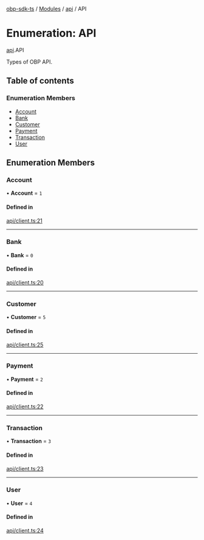 [obp-sdk-ts](../README.md) / [Modules](../modules.md) / [api](../modules/api.md) / API

# Enumeration: API

[api](../modules/api.md).API

Types of OBP API.

## Table of contents

### Enumeration Members

- [Account](api.API.md#account)
- [Bank](api.API.md#bank)
- [Customer](api.API.md#customer)
- [Payment](api.API.md#payment)
- [Transaction](api.API.md#transaction)
- [User](api.API.md#user)

## Enumeration Members

### Account

• **Account** = ``1``

#### Defined in

[api/client.ts:21](https://github.com/mark-tesobe/OBP-SDK/blob/d1dab0d/src/api/client.ts#L21)

___

### Bank

• **Bank** = ``0``

#### Defined in

[api/client.ts:20](https://github.com/mark-tesobe/OBP-SDK/blob/d1dab0d/src/api/client.ts#L20)

___

### Customer

• **Customer** = ``5``

#### Defined in

[api/client.ts:25](https://github.com/mark-tesobe/OBP-SDK/blob/d1dab0d/src/api/client.ts#L25)

___

### Payment

• **Payment** = ``2``

#### Defined in

[api/client.ts:22](https://github.com/mark-tesobe/OBP-SDK/blob/d1dab0d/src/api/client.ts#L22)

___

### Transaction

• **Transaction** = ``3``

#### Defined in

[api/client.ts:23](https://github.com/mark-tesobe/OBP-SDK/blob/d1dab0d/src/api/client.ts#L23)

___

### User

• **User** = ``4``

#### Defined in

[api/client.ts:24](https://github.com/mark-tesobe/OBP-SDK/blob/d1dab0d/src/api/client.ts#L24)
